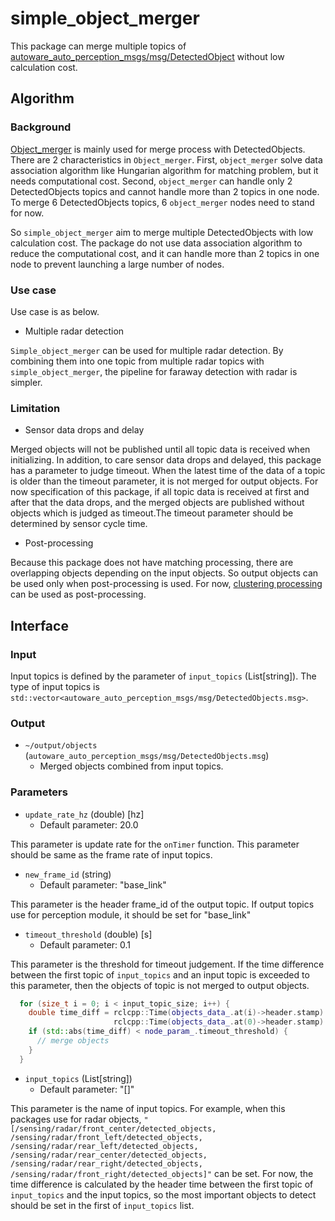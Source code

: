 # simple_object_merger

This package can merge multiple topics of [autoware_auto_perception_msgs/msg/DetectedObject](https://gitlab.com/autowarefoundation/autoware.auto/autoware_auto_msgs/-/blob/master/autoware_auto_perception_msgs/msg/DetectedObject.idl) without low calculation cost.

## Algorithm

### Background

[Object_merger](https://github.com/autowarefoundation/autoware.universe/tree/main/perception/object_merger) is mainly used for merge process with DetectedObjects. There are 2 characteristics in `Object_merger`. First, `object_merger` solve data association algorithm like Hungarian algorithm for matching problem, but it needs computational cost. Second, `object_merger` can handle only 2 DetectedObjects topics and cannot handle more than 2 topics in one node. To merge 6 DetectedObjects topics, 6 `object_merger` nodes need to stand for now.

So `simple_object_merger` aim to merge multiple DetectedObjects with low calculation cost.
The package do not use data association algorithm to reduce the computational cost, and it can handle more than 2 topics in one node to prevent launching a large number of nodes.

### Use case

Use case is as below.

- Multiple radar detection

`Simple_object_merger` can be used for multiple radar detection. By combining them into one topic from multiple radar topics with `simple_object_merger`, the pipeline for faraway detection with radar is simpler.

### Limitation

- Sensor data drops and delay

Merged objects will not be published until all topic data is received when initializing. In addition, to care sensor data drops and delayed, this package has a parameter to judge timeout. When the latest time of the data of a topic is older than the timeout parameter, it is not merged for output objects. For now specification of this package, if all topic data is received at first and after that the data drops, and the merged objects are published without objects which is judged as timeout.The timeout parameter should be determined by sensor cycle time.

- Post-processing

Because this package does not have matching processing, there are overlapping objects depending on the input objects. So output objects can be used only when post-processing is used. For now, [clustering processing](https://github.com/autowarefoundation/autoware.universe/tree/main/perception/radar_object_clustering) can be used as post-processing.

## Interface

### Input

Input topics is defined by the parameter of `input_topics` (List[string]). The type of input topics is `std::vector<autoware_auto_perception_msgs/msg/DetectedObjects.msg>`.

### Output

- `~/output/objects` (`autoware_auto_perception_msgs/msg/DetectedObjects.msg`)
  - Merged objects combined from input topics.

### Parameters

- `update_rate_hz` (double) [hz]
  - Default parameter: 20.0

This parameter is update rate for the `onTimer` function.
This parameter should be same as the frame rate of input topics.

- `new_frame_id` (string)
  - Default parameter: "base_link"

This parameter is the header frame_id of the output topic.
If output topics use for perception module, it should be set for "base_link"

- `timeout_threshold` (double) [s]
  - Default parameter: 0.1

This parameter is the threshold for timeout judgement.
If the time difference between the first topic of `input_topics` and an input topic is exceeded to this parameter, then the objects of topic is not merged to output objects.

```cpp
  for (size_t i = 0; i < input_topic_size; i++) {
    double time_diff = rclcpp::Time(objects_data_.at(i)->header.stamp).seconds() -
                       rclcpp::Time(objects_data_.at(0)->header.stamp).seconds();
    if (std::abs(time_diff) < node_param_.timeout_threshold) {
      // merge objects
    }
  }
```

- `input_topics` (List[string])
  - Default parameter: "[]"


This parameter is the name of input topics.
For example, when this packages use for radar objects, `"[/sensing/radar/front_center/detected_objects, /sensing/radar/front_left/detected_objects, /sensing/radar/rear_left/detected_objects, /sensing/radar/rear_center/detected_objects, /sensing/radar/rear_right/detected_objects, /sensing/radar/front_right/detected_objects]"` can be set.
For now, the time difference is calculated by the header time between the first topic of `input_topics` and the input topics, so the most important objects to detect should be set in the first of `input_topics` list.

